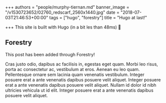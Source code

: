 +++
authors = "people/murphy-tiernan.md"
banner_image = "/v1530723652/02760_redscarf_2560x1440.jpg"
date = "2018-07-03T21:46:53+00:00"
tags = ["hugo", "forestry"]
title = "Hugo at last!"

+++
This site is built with Hugo (in a bit les than 48ms) 🚀

## Forestry

This post has been added through Forestry!

Cras justo odio, dapibus ac facilisis in, egestas eget quam. Morbi leo risus, porta ac consectetur ac, vestibulum at eros. Aenean eu leo quam. Pellentesque ornare sem lacinia quam venenatis vestibulum. Integer posuere erat a ante venenatis dapibus posuere velit aliquet. Integer posuere erat a ante venenatis dapibus posuere velit aliquet. Nullam id dolor id nibh ultricies vehicula ut id elit. Integer posuere erat a ante venenatis dapibus posuere velit aliquet.